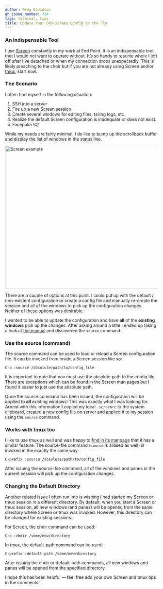 ```yaml
---
author: Greg Davidson
gh_issue_number: 734
tags: terminal, tips
title: Update Your GNU Screen Config on the Fly
---
```


### An Indispensable Tool

I use [Screen](https://www.gnu.org/software/screen/) constantly in my work at End Point. It is an indispensable tool that I would not want to operate without. It’s so handy to resume where I left off after I’ve detached or when my connection drops unexpectedly. This is likely preaching to the choir but if you are not already using Screen and/or [tmux](https://tmux.sourceforge.io/), start now.

### The Scenario

I often find myself in the following situation: 

1. SSH into a server
1. Fire up a new Screen session
1. Create several windows for editing files, tailing logs, etc.
1. Realize the default Screen configuration is inadequate or does not exist.
1. Facepalm \O/

While my needs are fairly minimal, I do like to bump up the scrollback buffer and display the list of windows in the status line.

<img alt="Screen example" border="0" height="470" src="/blog/2012/12/14/update-your-gnu-screen-config-on-fly/image-0.png" title="screen-example.png" width="563"/> 

There are a couple of options at this point. I could put up with the default / non-existent configuration or create a config file and manually re-create the session and all of the windows to pick up the configuration changes. Neither of these options was desirable.

I wanted to be able to update the configuration and have **all** of the **existing windows** pick up the changes. After asking around a little I ended up taking a look at [the manual](https://www.gnu.org/software/screen/manual/) and discovered the `source` command.  

### Use the source (command)

The source command can be used to load or reload a Screen configuration file. It can be invoked from inside a Screen session like so: 

```nohighlight
C-a :source /absolute/path/to/config_file
```

It is important to note that you must use the absolute path to the config file. There are exceptions which can be found in the Screen man pages but I found it easier to just use the absolute path.

Once the source command has been issued, the configuration will be applied to **all** existing windows! This was exactly what I was looking for. Armed with this information I copied my local `.screenrc` to the system clipboard, created a new config file on server and applied it to my session using the `source` command.

### Works with tmux too

I like to use tmux as well and was happy to [find in its manpage](https://man.openbsd.org/tmux.1) that it has a similar feature. The source-file command (`source` is aliased as well) is invoked in the exactly the same way: 

```nohighlight
C-prefix :source /absolute/path/to/config_file
```

After issuing the source-file command, all of the windows and panes in the current session will pick up the configuration changes.

### Changing the Default Directory

Another related issue I often run into is wishing I had started my Screen or tmux session in a different directory. By default, when you start a Screen or tmux session, all new windows (and panes) will be opened from the same directory where Screen or tmux was invoked. However, this directory can be changed for existing sessions.

For Screen, the chdir command can be used: 

```nohighlight
C-a :chdir /some/new/directory
```

In tmux, the default-path command can be used: 

```nohighlight
C-prefix :default-path /some/new/directory
```

After issuing the chdir or default-path commands, all new windows and panes will be opened from the specified directory.

I hope this has been helpful — feel free add your own Screen and tmux tips in the comments!
